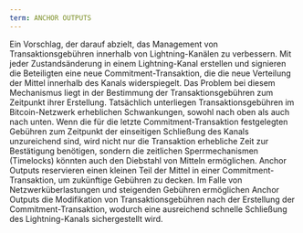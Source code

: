 ```yaml
---
term: ANCHOR OUTPUTS
---
```


Ein Vorschlag, der darauf abzielt, das Management von Transaktionsgebühren innerhalb von Lightning-Kanälen zu verbessern. Mit jeder Zustandsänderung in einem Lightning-Kanal erstellen und signieren die Beteiligten eine neue Commitment-Transaktion, die die neue Verteilung der Mittel innerhalb des Kanals widerspiegelt. Das Problem bei diesem Mechanismus liegt in der Bestimmung der Transaktionsgebühren zum Zeitpunkt ihrer Erstellung. Tatsächlich unterliegen Transaktionsgebühren im Bitcoin-Netzwerk erheblichen Schwankungen, sowohl nach oben als auch nach unten. Wenn die für die letzte Commitment-Transaktion festgelegten Gebühren zum Zeitpunkt der einseitigen Schließung des Kanals unzureichend sind, wird nicht nur die Transaktion erhebliche Zeit zur Bestätigung benötigen, sondern die zeitlichen Sperrmechanismen (Timelocks) könnten auch den Diebstahl von Mitteln ermöglichen. Anchor Outputs reservieren einen kleinen Teil der Mittel in einer Commitment-Transaktion, um zukünftige Gebühren zu decken. Im Falle von Netzwerküberlastungen und steigenden Gebühren ermöglichen Anchor Outputs die Modifikation von Transaktionsgebühren nach der Erstellung der Commitment-Transaktion, wodurch eine ausreichend schnelle Schließung des Lightning-Kanals sichergestellt wird.